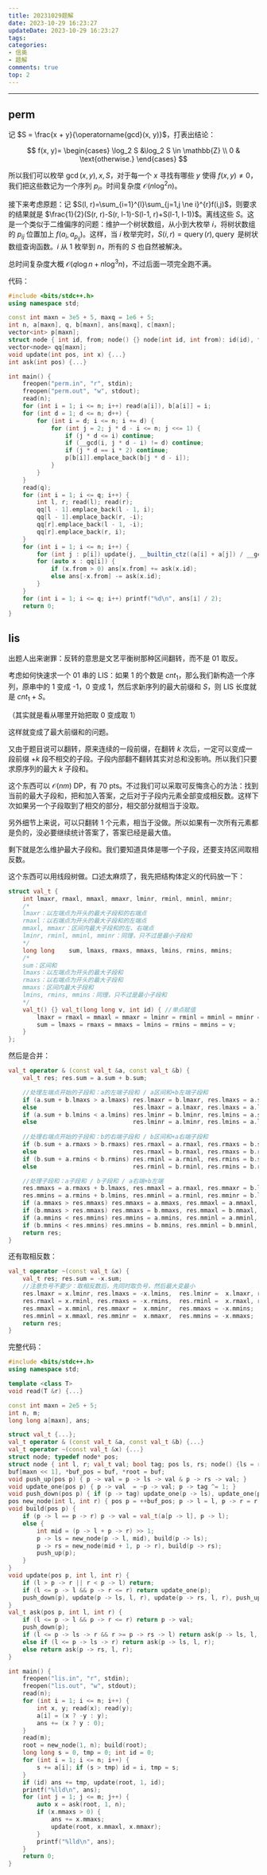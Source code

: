 ```yaml
---
title: 20231029题解
date: 2023-10-29 16:23:27
updateDate: 2023-10-29 16:23:27
tags:
categories:
- 信奥
- 题解
comments: true
top: 2
---
```


---
<!--more-->

## perm

记 $S = \frac{x + y}{\operatorname{gcd}(x, y)}$，打表出结论：

$$
f(x, y)=
    \begin{cases}
    \log_2 S &\log_2 S \in \mathbb{Z} \\
    0 & \text{otherwise.}
    \end{cases}
$$

所以我们可以枚举 $\operatorname{gcd}(x, y),x,S$，对于每一个 $x$ 寻找有哪些 $y$ 使得 $f(x, y) \ne 0$，我们把这些数记为一个序列 $p_i$。时间复杂度 $\mathcal{O}(n\log^2{n})$。

接下来考虑原题：记 $S(l, r)=\sum_{i=1}^{l}\sum_{j=1,j \ne i}^{r}f(i,j)$，则要求的结果就是 $\frac{1}{2}(S(r, r)-S(r, l-1)-S(l-1, r)+S(l-1, l-1))$。离线这些 $S$。这是一个类似于二维偏序的问题：维护一个树状数组，从小到大枚举 $i$，将树状数组的 $p_{ij}$ 位置加上 $f(a_i, a_{p_{ij}})$。这样，当 $i$ 枚举完时，$S(i, r)=\operatorname{query}(r),\operatorname{query}$ 是树状数组查询函数。$i$ 从 1 枚举到 $n$，所有的 $S$ 也自然被解决。

总时间复杂度大概 $\mathcal{O}(q \log n + n \log^3 n)$，不过后面一项完全跑不满。

代码：

```cpp
#include <bits/stdc++.h>
using namespace std;

const int maxn = 3e5 + 5, maxq = 1e6 + 5;
int n, a[maxn], q, b[maxn], ans[maxq], c[maxn];
vector<int> p[maxn];
struct node { int id, from; node() {} node(int id, int from): id(id), from(from) {}};
vector<node> qq[maxn];
void update(int pos, int x) {...}
int ask(int pos) {...}

int main() {
	freopen("perm.in", "r", stdin);
	freopen("perm.out", "w", stdout);
	read(n);
	for (int i = 1; i <= n; i++) read(a[i]), b[a[i]] = i;
	for (int d = 1; d <= n; d++) {
		for (int i = d; i <= n; i += d) {
			for (int j = 2; j * d - i <= n; j <<= 1) {
				if (j * d <= i) continue;
				if (__gcd(i, j * d - i) != d) continue;
				if (j * d == i * 2) continue;
				p[b[i]].emplace_back(b[j * d - i]);
			}
		}
	}
	read(q);
	for (int i = 1; i <= q; i++) {
		int l, r; read(l); read(r);
		qq[l - 1].emplace_back(l - 1, i);
		qq[l - 1].emplace_back(r, -i);
		qq[r].emplace_back(l - 1, -i);
		qq[r].emplace_back(r, i);
	}
	for (int i = 1; i <= n; i++) {
		for (int j : p[i]) update(j, __builtin_ctz((a[i] + a[j]) / __gcd(a[i], a[j])));
		for (auto x : qq[i]) {
			if (x.from > 0) ans[x.from] += ask(x.id);
			else ans[-x.from] -= ask(x.id);
		}
	}
	for (int i = 1; i <= q; i++) printf("%d\n", ans[i] / 2);
	return 0;
}
```

## lis

出题人出来谢罪：反转的意思是文艺平衡树那种区间翻转，而不是 01 取反。

考虑如何快速求一个 01 串的 LIS：如果 1 的个数是 $cnt_1$，那么我们新构造一个序列，原串中的 1 变成 -1，0 变成 1，然后求新序列的最大前缀和 $S$，则 LIS 长度就是 $cnt_1 + S$。

（其实就是看从哪里开始把取 0 变成取 1）

这样就变成了最大前缀和的问题。

又由于题目说可以翻转，原来连续的一段前缀，在翻转 $k$ 次后，一定可以变成一段前缀 +$k$ 段不相交的子段。子段内部翻不翻转其实对总和没影响。所以我们只要求原序列的最大 $k$ 子段和。

这个东西可以 $\mathcal{O}(nm)$ DP，有 70 pts。不过我们可以采取可反悔贪心的方法：找到当前的最大子段和，把和加入答案，之后对于子段内元素全部变成相反数。这样下次如果另一个子段取到了相交的部分，相交部分就相当于没取。

另外细节上来说，可以只翻转 1 个元素，相当于没做。所以如果有一次所有元素都是负的，没必要继续统计答案了，答案已经是最大值。

剩下就是怎么维护最大子段和。我们要知道具体是哪一个子段，还要支持区间取相反数。

这个东西可以用线段树做。口述太麻烦了，我先把结构体定义的代码放一下：

```cpp
struct val_t { 
	int lmaxr, rmaxl, mmaxl, mmaxr, lminr, rminl, mminl, mminr; 
	/*
	lmaxr：以左端点为开头的最大子段和的右端点
	rmaxl：以右端点为开头的最大子段和的左端点
	mmaxl, mmaxr：区间内最大子段和的左、右端点
	lminr, rminl, mminl, mminr：同理，只不过是最小子段和
	*/
	long long    sum, lmaxs, rmaxs, mmaxs, lmins, rmins, mmins; 
	/*
	sum：区间和
	lmaxs：以左端点为开头的最大子段和
	rmaxs：以右端点为开头的最大子段和
	mmaxs：区间内最大子段和
	lmins, rmins, mmins：同理，只不过是最小子段和
	*/
	val_t() {} val_t(long long v, int id) { //单点赋值
		lmaxr = rmaxl = mmaxl = mmaxr = lminr = rminl = mminl = mminr = id;
		sum = lmaxs = rmaxs = mmaxs = lmins = rmins = mmins = v;
	}
};
```

然后是合并：

```cpp
val_t operator & (const val_t &a, const val_t &b) {
	val_t res; res.sum = a.sum + b.sum;

	//处理左端点开始的子段和：a的左端子段和 / a区间和+b左端子段和
	if (a.sum + b.lmaxs > a.lmaxs) res.lmaxr = b.lmaxr, res.lmaxs = a.sum + b.lmaxs;
	else 						   res.lmaxr = a.lmaxr, res.lmaxs = a.lmaxs;
	if (a.sum + b.lmins < a.lmins) res.lminr = b.lminr, res.lmins = a.sum + b.lmins;
	else 						   res.lminr = a.lminr, res.lmins = a.lmins;
	
	//处理右端点开始的子段和：b的右端子段和 / b区间和+a右端子段和
	if (b.sum + a.rmaxs > b.rmaxs) res.rmaxl = a.rmaxl, res.rmaxs = b.sum + a.rmaxs;
	else 						   res.rmaxl = b.rmaxl, res.rmaxs = b.rmaxs;
	if (b.sum + a.rmins < b.rmins) res.rminl = a.rminl, res.rmins = b.sum + a.rmins;
	else 						   res.rminl = b.rminl, res.rmins = b.rmins;

	//处理子段和：a子段和 / b子段和 / a右端+b左端
	res.mmaxs = a.rmaxs + b.lmaxs, res.mmaxl = a.rmaxl, res.mmaxr = b.lmaxr;
	res.mmins = a.rmins + b.lmins, res.mminl = a.rminl, res.mminr = b.lminr;
	if (a.mmaxs > res.mmaxs) res.mmaxs = a.mmaxs, res.mmaxl = a.mmaxl, res.mmaxr = a.mmaxr;
	if (b.mmaxs > res.mmaxs) res.mmaxs = b.mmaxs, res.mmaxl = b.mmaxl, res.mmaxr = b.mmaxr;
	if (a.mmins < res.mmins) res.mmins = a.mmins, res.mminl = a.mminl, res.mminr = a.mminr;
	if (b.mmins < res.mmins) res.mmins = b.mmins, res.mminl = b.mminl, res.mminr = b.mminr;
	return res;
}
```

还有取相反数：

```cpp
val_t operator ~(const val_t &x) {
	val_t res; res.sum = -x.sum; 
	//注意负号不要少：取相反数后，先同时取负号，然后最大变最小
	res.lmaxr = x.lminr, res.lmaxs = -x.lmins,  res.lminr =  x.lmaxr, res.lmins = -x.lmaxs;
	res.rmaxl = x.rminl, res.rmaxs = -x.rmins,  res.rminl =  x.rmaxl, res.rmins = -x.rmaxs;
	res.mmaxl = x.mminl, res.mmaxr =  x.mminr,  res.mmaxs = -x.mmins;
	res.mminl = x.mmaxl, res.mminr =  x.mmaxr,  res.mmins = -x.mmaxs;
	return res;
}
```

完整代码：

```cpp
#include <bits/stdc++.h>
using namespace std;

template <class T>
void read(T &r) {...}

const int maxn = 2e5 + 5;
int n, m;
long long a[maxn], ans;

struct val_t {...};
val_t operator & (const val_t &a, const val_t &b) {...}
val_t operator ~(const val_t &x) {...}
struct node; typedef node* pos;
struct node { int l, r; val_t val; bool tag; pos ls, rs; node() {ls = rs = this;}}
buf[maxn << 1], *buf_pos = buf, *root = buf;
void push_up(pos p) { p -> val = p -> ls -> val & p -> rs -> val; }
void update_one(pos p) { p -> val  = ~p -> val; p -> tag ^= 1; }
void push_down(pos p) { if (p -> tag) update_one(p -> ls), update_one(p -> rs), p -> tag = false; }
pos new_node(int l, int r) { pos p = ++buf_pos; p -> l = l, p -> r = r, p -> ls = p -> rs = buf; return p; }
void build(pos p) { 
	if (p -> l == p -> r) p -> val = val_t(a[p -> l], p -> l);
	else {
		int mid = (p -> l + p -> r) >> 1;
		p -> ls = new_node(p -> l, mid), build(p -> ls);
		p -> rs = new_node(mid + 1, p -> r), build(p -> rs);
		push_up(p);
	}
}
void update(pos p, int l, int r) {
	if (l > p -> r || r < p -> l) return;
	if (l <= p -> l && p -> r <= r) return update_one(p);
	push_down(p), update(p -> ls, l, r), update(p -> rs, l, r), push_up(p);
}
val_t ask(pos p, int l, int r) {
	if (l <= p -> l && p -> r <= r) return p -> val;
	push_down(p);
	if (l <= p -> ls -> r && r >= p -> rs -> l) return ask(p -> ls, l, r) & ask(p -> rs, l, r);
	else if (l <= p -> ls -> r) return ask(p -> ls, l, r);
	else return ask(p -> rs, l, r);
}

int main() {
	freopen("lis.in", "r", stdin);
	freopen("lis.out", "w", stdout);
	read(n);
	for (int i = 1; i <= n; i++) {
		int x, y; read(x); read(y);
		a[i] = (x ? -y : y);
		ans += (x ? y : 0);
	}
	read(m);
	root = new_node(1, n); build(root);
	long long s = 0, tmp = 0; int id = 0;
	for (int i = 1; i <= n; i++) {
		s += a[i]; if (s > tmp) id = i, tmp = s;
	}
	if (id) ans += tmp, update(root, 1, id);
	printf("%lld\n", ans);
	for (int j = 1; j <= m; j++) {
		auto x = ask(root, 1, n);
		if (x.mmaxs > 0) {
			ans += x.mmaxs;
			update(root, x.mmaxl, x.mmaxr);
		}
		printf("%lld\n", ans);
	}
	return 0;
}
```